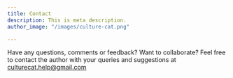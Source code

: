 ```yaml
---
title: Contact
description: This is meta description.
author_image: "/images/culture-cat.png"

---
```

Have any questions, comments or feedback? Want to collaborate? Feel free to contact the author with your queries and suggestions at [culturecat.help@gmail.com](culturecat.help@gmail.com)